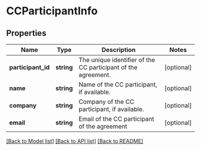 # CCParticipantInfo

## Properties
Name | Type | Description | Notes
------------ | ------------- | ------------- | -------------
**participant_id** | **string** | The unique identifier of the CC participant of the agreement. | [optional] 
**name** | **string** | Name of the CC participant, if available. | [optional] 
**company** | **string** | Company of the CC participant, if available. | [optional] 
**email** | **string** | Email of the CC participant of the agreement | [optional] 

[[Back to Model list]](../README.md#documentation-for-models) [[Back to API list]](../README.md#documentation-for-api-endpoints) [[Back to README]](../README.md)


